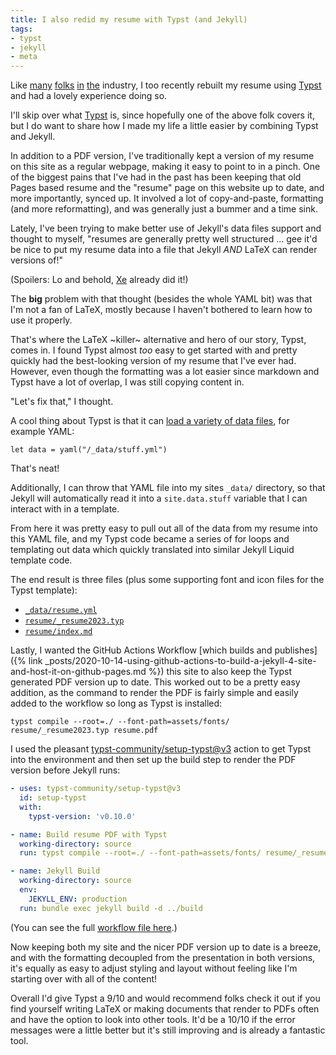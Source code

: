 ```yaml
---
title: I also redid my resume with Typst (and Jekyll)
tags:
- typst
- jekyll
- meta
---
```


Like [many](https://mattrighetti.com/2023/10/25/i-rewrote-my-cv-in-typst) [folks](https://xeiaso.net/blog/xesite-v4/) [in](https://mattsanetra.uk/blog/bye-latex-hello-typst/) [the](https://tristan.partin.io/blog/2023/08/30/a-love-letter-to-typst/) industry, I too recently rebuilt my resume using [Typst](https://typst.app/) and had a lovely experience doing so.

I'll skip over what [Typst](https://typst.app/) is, since hopefully one of the above folk covers it, but I do want to share how I made my life a little easier by combining Typst and Jekyll.

In addition to a PDF version, I've traditionally kept a version of my resume on this site as a regular webpage, making it easy to point to in a pinch. One of the biggest pains that I've had in the past has been keeping that old Pages based resume and the "resume" page on this website up to date, and more importantly, synced up. It involved a lot of copy-and-paste, formatting (and more reformatting), and was generally just a bummer and a time sink.

Lately, I've been trying to make better use of Jekyll's data files support and thought to myself, "resumes are generally pretty well structured ... gee it'd be nice to put my resume data into a file that Jekyll _AND_ LaTeX can render versions of!"

(Spoilers: Lo and behold, [Xe](https://github.com/Xe/site/blob/e0bc5ecdfafb144a868f0a9aafe33231a1bfd08c/dhall/resume.dhall) already did it!)

The **big** problem with that thought (besides the whole YAML bit) was that I'm not a fan of LaTeX, mostly because I haven't bothered to learn how to use it properly.

That's where the LaTeX ~killer~ alternative and hero of our story, Typst, comes in. I found Typst almost _too_ easy to get started with and pretty quickly had the best-looking version of my resume that I've ever had. However, even though the formatting was a lot easier since markdown and Typst have a lot of overlap, I was still copying content in.

"Let's fix that," I thought.

A cool thing about Typst is that it can [load a variety of data files](https://typst.app/docs/reference/data-loading/), for example YAML:

```typ
let data = yaml("/_data/stuff.yml")
```

That's neat!

Additionally, I can throw that YAML file into my sites `_data/` directory, so that Jekyll will automatically read it into a `site.data.stuff` variable that I can interact with in a template.

From here it was pretty easy to pull out all of the data from my resume into this YAML file, and my Typst code became a series of for loops and templating out data which quickly translated into similar Jekyll Liquid template code.

The end result is three files (plus some supporting font and icon files for the Typst template):

- [`_data/resume.yml`](https://github.com/JoshAshby/joshashby.github.io/blob/bb345c5dea338917c1401437ff1dcfda2c57b655/_data/resume.yml)
- [`resume/_resume2023.typ`](https://github.com/JoshAshby/joshashby.github.io/blob/bb345c5dea338917c1401437ff1dcfda2c57b655/resume/_resume2023.typ)
- [`resume/index.md`](https://github.com/JoshAshby/joshashby.github.io/blob/bb345c5dea338917c1401437ff1dcfda2c57b655/resume/index.md)

Lastly, I wanted the GitHub Actions Workflow [which builds and publishes]({% link _posts/2020-10-14-using-github-actions-to-build-a-jekyll-4-site-and-host-it-on-github-pages.md %}) this site to also keep the Typst generated PDF version up to date. This worked out to be a pretty easy addition, as the command to render the PDF is fairly simple and easily added to the workflow so long as Typst is installed:

```shell
typst compile --root=./ --font-path=assets/fonts/ resume/_resume2023.typ resume.pdf
```

I used the pleasant [typst-community/setup-typst@v3](https://github.com/typst-community/setup-typst) action to get Typst into the environment and then set up the build step to render the PDF version before Jekyll runs:

```yaml
- uses: typst-community/setup-typst@v3
  id: setup-typst
  with:
    typst-version: 'v0.10.0'

- name: Build resume PDF with Typst
  working-directory: source
  run: typst compile --root=./ --font-path=assets/fonts/ resume/_resume2023.typ resume.pdf

- name: Jekyll Build
  working-directory: source
  env:
    JEKYLL_ENV: production
  run: bundle exec jekyll build -d ../build
```

(You can see the full [workflow file here](https://github.com/JoshAshby/joshashby.github.io/blob/694a1d733b90ad0a0648f60338aaaf87f95fff22/.github/workflows/github-pages.yml).)

Now keeping both my site and the nicer PDF version up to date is a breeze, and with the formatting decoupled from the presentation in both versions, it's equally as easy to adjust styling and layout without feeling like I'm starting over with all of the content!

Overall I'd give Typst a 9/10 and would recommend folks check it out if you find yourself writing LaTeX or making documents that render to PDFs often and have the option to look into other tools. It'd be a 10/10 if the error messages were a little better but it's still improving and is already a fantastic tool.
